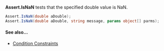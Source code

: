 **Assert.IsNaN** tests that the specified double value is NaN.

```C#
Assert.IsNaN(double aDouble);
Assert.IsNaN(double aDouble, string message, params object[] parms);
```

#### See also...
 * [Condition Constraints](constraints#condition-constraints)
